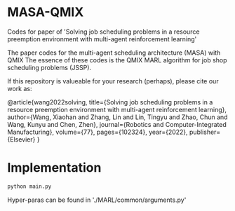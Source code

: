 # MASA-QMIX
Codes for paper of 'Solving job scheduling problems in a resource preemption environment with multi-agent reinforcement learning'

The paper codes for the multi-agent scheduling architecture (MASA) with QMIX
The essence of these codes is the QMIX MARL algorithm for job shop scheduling problems (JSSP).

If this repository is valueable for your research (perhaps), please cite our work as:

@article{wang2022solving, title={Solving job scheduling problems in a resource preemption environment with multi-agent reinforcement learning}, author={Wang, Xiaohan and Zhang, Lin and Lin, Tingyu and Zhao, Chun and Wang, Kunyu and Chen, Zhen}, journal={Robotics and Computer-Integrated Manufacturing}, volume={77}, pages={102324}, year={2022}, publisher={Elsevier} }

# Implementation
```python
python main.py
```

Hyper-paras can be found in './MARL/common/arguments.py'
